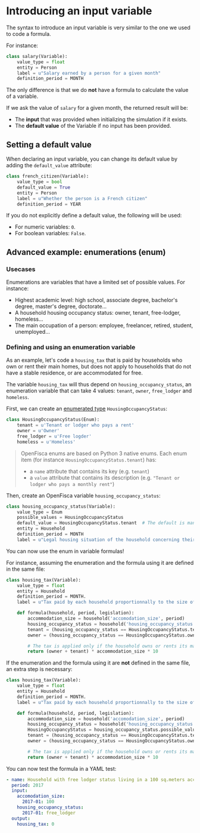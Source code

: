 # Introducing an input variable

The syntax to introduce an input variable is very similar to the one we used to code a formula.

For instance:

```py
class salary(Variable):
    value_type = float
    entity = Person
    label = u"Salary earned by a person for a given month"
    definition_period = MONTH
```


The only difference is that we do **not** have a formula to calculate the value of a variable.

If we ask the value of `salary` for a given month, the returned result will be:
* The **input** that was provided when initializing the simulation if it exists.
* The **default value** of the Variable if no input has been provided.

## Setting a default value

When declaring an input variable, you can change its default value by adding the `default_value` attribute:

```py
class french_citizen(Variable):
    value_type = bool
    default_value = True
    entity = Person
    label = u"Whether the person is a French citizen"
    definition_period = YEAR
```

If you do not explicitly define a default value, the following will be used:

- For numeric variables: `0`.
- For boolean variables: `False`.

## Advanced example: enumerations (enum)

### Usecases

Enumerations are variables that have a limited set of possible values. For instance:
- Highest academic level: high school, associate degree, bachelor's degree, master's degree, doctorate…
- A household housing occupancy status: owner, tenant, free-lodger, homeless…
- The main occupation of a person: employee, freelancer, retired, student, unemployed…

### Defining and using an enumeration variable

As an example, let's code a `housing_tax` that is paid by households who own or rent their main homes, but does not apply to households that do not have a stable residence, or are accommodated for free.

The variable `housing_tax` will thus depend on `housing_occupancy_status`, an enumeration variable that can take 4 values: `tenant`, `owner`, `free_lodger` and `homeless`.

First, we can create an [enumerated type](https://en.wikipedia.org/wiki/Enumerated_type) `HousingOccupancyStatus`:

```py
class HousingOccupancyStatus(Enum):
    tenant = u'Tenant or lodger who pays a rent'
    owner = u'Owner'
    free_lodger = u'Free logder'
    homeless = u'Homeless'
```

> OpenFisca enums are based on Python 3 native enums. Each enum item (for instance `HousingOccupancyStatus.tenant`) has:
> - a `name` attribute that contains its key (e.g. `tenant`)
> - a `value` attribute that contains its description (e.g. `"Tenant or lodger who pays a monthly rent"`)

Then, create an OpenFisca variable `housing_occupancy_status`:

```py
class housing_occupancy_status(Variable):
    value_type = Enum
    possible_values = HousingOccupancyStatus
    default_value = HousingOccupancyStatus.tenant  # The default is mandatory
    entity = Household
    definition_period = MONTH
    label = u"Legal housing situation of the household concerning their main residence"
```


You can now use the enum in variable formulas!

For instance, assuming the enumeration and the formula using it are defined in the same file:

```py
class housing_tax(Variable):
    value_type = float
    entity = Household
    definition_period = MONTH.
    label = u"Tax paid by each household proportionnally to the size of its accommodation"

    def formula(household, period, legislation):
        accommodation_size = household('accomodation_size', period)
        housing_occupancy_status = household('housing_occupancy_status', period)
        tenant = (housing_occupancy_status == HousingOccupancyStatus.tenant)
        owner = (housing_occupancy_status == HousingOccupancyStatus.owner)

        # The tax is applied only if the household owns or rents its main residency
        return (owner + tenant) * accommodation_size * 10
```

If the enumeration and the formula using it are **not** defined in the same file, an extra step is necessary:

```py
class housing_tax(Variable):
    value_type = float
    entity = Household
    definition_period = MONTH.
    label = u"Tax paid by each household proportionnally to the size of its accommodation"

    def formula(household, period, legislation):
        accommodation_size = household('accomodation_size', period)
        housing_occupancy_status = household('housing_occupancy_status', period)
        HousingOccupancyStatus = housing_occupancy_status.possible_values  # "Import" the enum type. Careful: do not use python imports accross variables files: comparisons would not work!
        tenant = (housing_occupancy_status == HousingOccupancyStatus.tenant)
        owner = (housing_occupancy_status == HousingOccupancyStatus.owner)

        # The tax is applied only if the household owns or rents its main residency
        return (owner + tenant) * accommodation_size * 10
```

You can now test the formula in a YAML test:

```yaml
- name: Household with free lodger status living in a 100 sq.meters accomodation
  period: 2017
  input:
    accomodation_size:
      2017-01: 100
    housing_occupancy_status:
      2017-01: free_lodger
  output:
    housing_tax: 0
```
